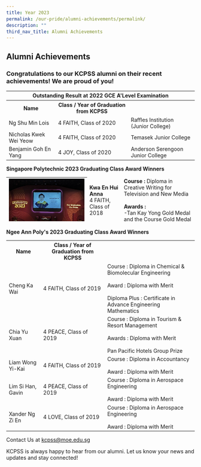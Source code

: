 ```yaml
---
title: Year 2023
permalink: /our-pride/alumni-achievements/permalink/
description: ""
third_nav_title: Alumni Achievements
---
```

## Alumni Achievements

### Congratulations to our KCPSS alumni on their recent achievements! We are proud of you!

<table>
<thead>
  <tr>
    <th colspan="3">Outstanding Result at 2022 GCE A'Level Examination</th>
  </tr>
</thead>
<tbody>
  <tr>
    <th>Name</th>
    <th>Class / Year of Graduation from KCPSS</th>
    <td></td>
  </tr>
  <tr>
    <td>Ng Shu Min Lois</td>
    <td>4 FAITH, Class of 2020</td>
    <td>Raffles Institution (Junior College)</td>
  </tr>
  <tr>
    <td> Nicholas Kwek Wei Yeow</td>
    <td>4 FAITH, Class of 2020</td>
    <td>Temasek Junior College</td>
  </tr>
  <tr>
    <td> Benjamin Goh En Yang</td>
    <td>4 JOY, Class of 2020</td>
    <td>Anderson Serengoon Junior College<br></td>
  </tr>
</tbody>
</table>

**Singapore Polytechnic 2023 Graduating Class Award Winners**

<table>
<thead>
  <tr>
    <th><img src="/images/The%20Kuo%20Chuan%20Experience/Our%20Pride/Alumni%20Achievements/kwanenhui.jpg" style="width:100%" alt="TanSongYi.jpg"></th>
		<td><b>Kwa En Hui Anna</b><br>4 FAITH, Class of 2018</td>
		<td><b>Course :</b> Diploma in Creative Writing for Television and New Media<br><br><b>Awards :</b><br>-Tan Kay Yong Gold Medal and the Course Gold Medal<br></td>
  </tr>
</thead>

</table>

**Ngee Ann Poly's 2023 Graduating Class Award Winners**

<table>
<thead>
  <tr>
   
  </tr>
</thead>
<tbody>
  <tr>
    <th>Name</th>
    <th>Class / Year of Graduation from KCPSS</th>
    <td></td>
  </tr>
  <tr>
    <td>Cheng Ka Wai</td>
    <td>4 FAITH, Class of 2019</td>
    <td>Course : Diploma in Chemical &amp; Biomolecular Engineering<br><br>Award : Diploma with Merit<br><br>Diploma Plus : Certificate in Advance Engineering Mathematics</td>
  </tr>
  <tr>
    <td> Chia Yu Xuan</td>
    <td>4 PEACE, Class of 2019</td>
    <td>Course : Diploma in Tourism &amp; Resort Management<br><br>Awards : Diploma with Merit<br><br>Pan Pacific Hotels Group Prize</td>
  </tr>
  <tr>
    <td>Liam Wong Yi-Kai</td>
    <td>4 FAITH, Class of 2019</td>
    <td>Course : Diploma in Accountancy<br><br>Award : Diploma with Merit</td>
  </tr>
	 <tr>
    <td>Lim Si Han, Gavin</td>
    <td>4 PEACE, Class of 2019</td>
    <td>Course : Diploma in Aerospace Engineering<br><br>Award : Diploma with Merit</td>
  </tr>
	 <tr>
    <td>Xander Ng Zi En</td>
    <td>4 LOVE, Class of 2019</td>
    <td>Course : Diploma in Aerospace Engineering<br><br>Award : Diploma with Merit</td>
  </tr>
</tbody>
</table>






Contact Us at&nbsp;<a href="mailto:kcpss@moe.edu.sg">kcpss@moe.edu.sg</a>

KCPSS is always happy to hear from our alumni. Let us know your news and updates and stay connected!